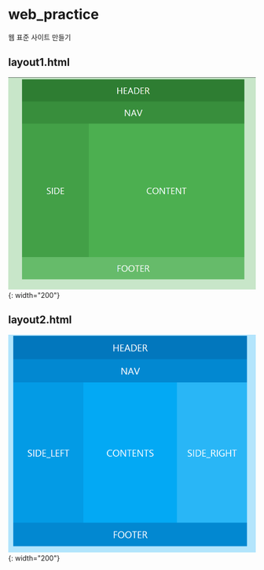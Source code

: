 # web_practice
웹 표준 사이트 만들기


layout1.html
--------------
![layout1](./image/layout1.png){: width="200"}

layout2.html
--------------
![layout2](./image/layout2.png){: width="200"}
